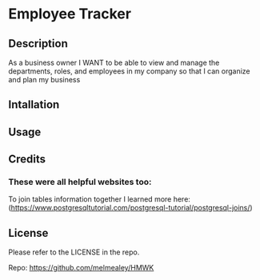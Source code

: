 # Employee Tracker

## Description
As a business owner I WANT to be able to view and manage the departments, roles, and employees in my company so that I can organize and plan my business


## Intallation


## Usage


## Credits


### These were all helpful websites too:
To join tables information together I learned more here: (https://www.postgresqltutorial.com/postgresql-tutorial/postgresql-joins/)



## License
Please refer to the LICENSE in the repo.



Repo: https://github.com/melmealey/HMWK
